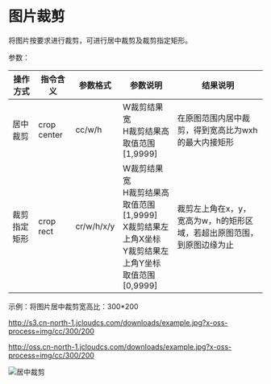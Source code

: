 # 图片裁剪

将图片按要求进行裁剪，可进行居中裁剪及裁剪指定矩形。

参数：

|操作方式|指令含义|参数格式|参数说明|结果说明|
|-|-|-|-|-|
|居中裁剪|crop center|cc/w/h|W裁剪结果宽<br>H裁剪结果高<br>取值范围[1,9999]|在原图范围内居中裁剪，得到宽高比为wxh的最大内接矩形|
|裁剪指定矩形|crop rect|cr/w/h/x/y|W裁剪结果宽<br>H裁剪结果高<br>取值范围[1,9999]<br>X裁剪结果左上角X坐标<br>Y裁剪结果左上角Y坐标<br>取值范围[0,9999]|裁剪左上角在x，y，宽高为w，h的矩形区域，若超出原图范围，到原图边缘为止|

示例：将图片居中裁剪宽高比：300*200

http://s3.cn-north-1.jcloudcs.com/downloads/example.jpg?x-oss-process=img/cc/300/200

http://oss.cn-north-1.jcloudcs.com/downloads/example.jpg?x-oss-process=img/cc/300/200

![居中裁剪](https://github.com/jdcloudcom/cn/blob/edit/image/Object-Storage-Service/OSS-060.jpg)
